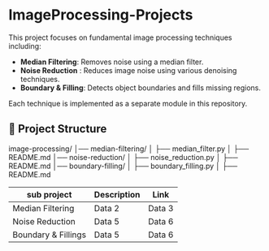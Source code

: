 # ImageProcessing-Projects

This project focuses on fundamental image processing techniques including:
- **Median Filtering**: Removes noise using a median filter.
- **Noise Reduction** : Reduces image noise using various denoising techniques.
- **Boundary & Filling**: Detects object boundaries and fills missing regions.

Each technique is implemented as a separate module in this repository.

## 📂 Project Structure

image-processing/
│── median-filtering/
│   ├── median_filter.py
│   ├── README.md
│── noise-reduction/
│   ├── noise_reduction.py
│   ├── README.md
│── boundary-filling/
│   ├── boundary_filling.py
│   ├── README.md

| sub project | Description | Link |
|----------|----------|----------|
| Median Filtering | Data 2   | Data 3   |
| Noise Reduction | Data 5   | Data 6   |
| Boundary & Fillings | Data 5   | Data 6   |